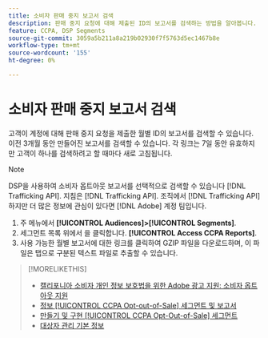 ```yaml
---
title: 소비자 판매 중지 보고서 검색
description: 판매 중지 요청에 대해 제출된 ID의 보고서를 검색하는 방법을 알아봅니다.
feature: CCPA, DSP Segments
source-git-commit: 3059a5b211a8a219b02930f7f5763d5ec1467b8e
workflow-type: tm+mt
source-wordcount: '155'
ht-degree: 0%

---
```


# 소비자 판매 중지 보고서 검색

고객이 계정에 대해 판매 중지 요청을 제출한 월별 ID의 보고서를 검색할 수 있습니다. 이전 3개월 동안 만들어진 보고서를 검색할 수 있습니다. 각 링크는 7일 동안 유효하지만 고객이 하나를 검색하려고 할 때마다 새로 고침됩니다.

>[!NOTE]
>
>DSP을 사용하여 소비자 옵트아웃 보고서를 선택적으로 검색할 수 있습니다 [!DNL Trafficking API]. 지침은 [!DNL Trafficking API]. 조직에서 [!DNL Trafficking API] 하지만 더 많은 정보에 관심이 있다면 [!DNL Adobe] 계정 팀입니다.

1. 주 메뉴에서 **[!UICONTROL Audiences]>[!UICONTROL Segments]**.
1. 세그먼트 목록 위에서 을 클릭합니다. **[!UICONTROL Access CCPA Reports]**.
1. 사용 가능한 월별 보고서에 대한 링크를 클릭하여 GZIP 파일을 다운로드하며, 이 파일은 탭으로 구분된 텍스트 파일로 추출할 수 있습니다.

>[!MORELIKETHIS]
>
>* [캘리포니아 소비자 개인 정보 보호법을 위한 Adobe 광고 지원: 소비자 옵트아웃 지원](/help/privacy/ccpa-opt-out-of-sale.md)
>* [정보 [!UICONTROL CCPA Opt-out-of-Sale] 세그먼트 및 보고서](ccpa-opt-out-about.md)
>* [만들기 및 구현 [!UICONTROL CCPA Opt-Out-of-Sale] 세그먼트](ccpa-opt-out-segment-create.md)
>* [대상자 관리 기본 정보](audience-about.md)

